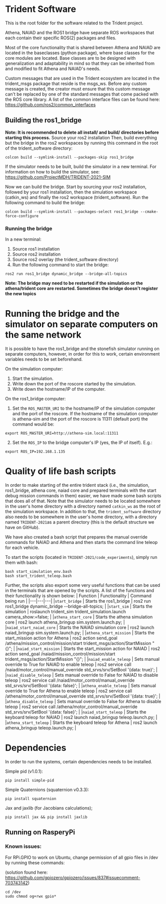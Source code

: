 # Trident Software

This is the root folder for the software related to the Trident project. 

Athena, NAIAD and the ROS1 bridge have separate ROS workspaces that each contain their specific ROS(2) packages and files.

Most of the core functionality that is shared between Athena and NAIAD are located in the baseclasses (python package), where base classes for the core modules are located. Base classes are to be designed with generalization and adaptability in mind so that they can be inherited from and modified to fit Athena and NAIAD's needs.

Custom messages that are used in the Trident ecosystem are located in the trident_msgs package that reside is the msgs_ws. Before any custom message is created, the creator must ensure that this custom message can't be replaced by one of the standard messages that come packed with the ROS core library. A list of the common interface files can be found here: https://github.com/ros2/common_interfaces


## Building the ros1_bridge
__Note: It is recommended to delete all install/ and build/ directories before starting this process.__
Source your ros2 installation
Then, build everything but the bridge in the ros2 workspaces by running this command in the root of the trident_software directory:
```
colcon build --symlink-install --packages-skip ros1_bridge
```

If the simulator needs to be built, build the simulator in a new terminal. For information on how to build the simulator, see: https://github.com/ProjectMDH/TRIDENT-2021-SIM

Now we can build the bridge. Start by sourcing your ros2 installation, followed by your ros1 installation, then the simulation workspace (catkin_ws) and finally the ros2 workspace (trident_software). Run the following command to build the bridge:

```
colcon build --symlink-install --packages-select ros1_bridge --cmake-force-configure
```

### Running the bridge
In a new terminal:
1. Source ros1 installation
2. Source ros2 installation
3. Source ros2 overlay (the trident_software directory)
4. Run the following command to start the bridge:
```
ros2 run ros1_bridge dynamic_bridge --bridge-all-topics
```
__Note: The bridge may need to be restarted if the simulation or the athena/trident core are restarted. Sometimes the bridge doesn't register the new topics__


# Running the bridge and the simulator on separate computers on the same network
It is possible to have the ros1_bridge and the stonefish simulator running on separate computers, however, in order for this to work, certain environment variables needs to be set beforehand. 

On the simulation computer: 
1. Start the simulation.
2. Write down the port of the roscore started by the simulation.
3. Write down the hostname/IP of the computer.

On the ros1_bridge computer: 
1. Set the `ROS_MASTER_URI` to the hostname/IP of the simulation computer and the port of the roscore. If the hostname of the simulation computer is athena-sim and the port of the roscore is 11311 (default port) the command would be:
```
export ROS_MASTER_URI=http://athena-sim.local:11311
```   
2. Set the `ROS_IP` to the bridge computer's IP (yes, the IP of itself). E.g.:
```
export ROS_IP=192.168.1.135
```


# Quality of life bash scripts
In order to make starting of the entire trident stack (i.e., the simulation, ros1_bridge, athena core, naiad core and prepared terminals with the start debug mission commands in them) easier, we have made some bash scripts that does all of that. Note that the simulator needs to be located somewhere in the user's home directory with a directory named `catkin_ws` as the root of the simulation workspace. In addition to that, the `trident_software` directory also needs to be somewhere in the user's home directory, with a directory named `TRIDENT-2021`as a parent directory (this is the default structure we have on GitHub).

We have also created a bash script that prepares the manual override commands for NAIAD and Athena and then starts the command line teleop for each vehicle.

To start the scripts (located in `TRIDENT-2021/code_experiments`), simply run them with bash:
```
bash start_simulation_env.bash
bash start_trident_teleop.bash
```

Further, the scripts also export some very useful functions that can be used in the terminals that are opened by the scripts. A list of the functions and their functionality is shown below:
| Function | Functionality | Command being run |
|---|---|---|
|`start_bridge` | Starts the ros1_bridge | ros2 run ros1_bridge dynamic_bridge --bridge-all-topics; |
|`start_sim` | Starts the simulation | roslaunch trident_sim trident_simulation.launch camera_show:=false; |
|`athena_start_core` | Starts the athena simulation core | ros2 launch athena_bringup sim.system.launch.py; |
|`naiad_start_naiad_core` | Starts the NAIAD simulation core | ros2 launch naiad_bringup sim.system.launch.py; |
|`athena_start_mission` | Starts the start_mission action for Athena | ros2 action send_goal /athena/mission_control/mission/start trident_msgs/action/StartMission "{}"; |
|`naiad_start_mission` | Starts the start_mission action for NAIAD | ros2 action send_goal /naiad/mission_control/mission/start trident_msgs/action/StartMission "{}"; |
|`naiad_enable_teleop` | Sets manual override to True for NAIAD to enable teleop | ros2 service call /naiad/motor_control/manual_override std_srvs/srv/SetBool '{data: true}'; |
|`naiad_disable_teleop` | Sets manual override to False for NAIAD to disable teleop | ros2 service call /naiad/motor_control/manual_override std_srvs/srv/SetBool '{data: false}'; |
|`athena_enable_teleop` |  Sets manual override to True for Athena to enable teleop | ros2 service call /athena/motor_control/manual_override std_srvs/srv/SetBool '{data: true}'; |
|`athena_disable_teleop` | Sets manual override to False for Athena to disable teleop | ros2 service call /athena/motor_control/manual_override std_srvs/srv/SetBool '{data: false}'; |
|`naiad_start_teleop` | Starts the keyboard teleop for NAIAD | ros2 launch naiad_bringup teleop.launch.py; |
|`athena_start_teleop` | Starts the keyboard teleop for Athena | ros2 launch athena_bringup teleop.launch.py; |


# Dependencies
In order to run the systems, certain dependencies needs to be installed.

Simple pid (v1.0.1):
```
pip install simple-pid
```
Simple Quaternions (squaternion v0.3.3):
```
pip install squaternion
```
Jax and jaxlib (for Jacobians calculations);
```
pip install jax && pip install jaxlib
```

## Running on RasperyPi
### Known issues:
For RPi.GPIO to work on Ubuntu, change permission of all gpio files in /dev by running these commands:

(solution found here: https://github.com/gpiozero/gpiozero/issues/837#issuecomment-703743142)
```
cd /dev
sudo chmod og+rwx gpio*
```

